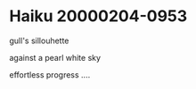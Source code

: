 # Haiku 20000204-0953  

gull's sillouhette  
against a pearl white sky  
effortless progress ....  
  
